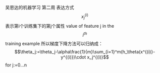 吴恩达的机器学习 第二周
表达方式  $$x_j^{(i)}$$表示第i个训练集下的第j个属性 value of feature j in the $$i^{th}$$ training example
所以梯度下降方法可以归纳成：
$$\theta_j:=\theta_j-\alpha\frac{1}{m}\sum_{i=1}^m(h_\theta(x^{(i)}-y^{(i)})\cdot x_j^{(i)}$$ for j:=0...n